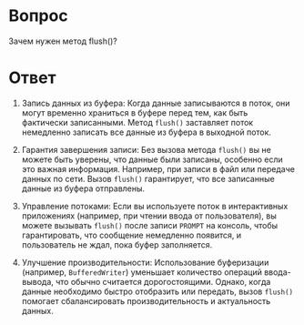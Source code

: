 # Вопрос
Зачем нужен метод flush()?
# Ответ
1. Запись данных из буфера: Когда данные записываются в поток, они могут временно храниться в буфере перед тем, как быть фактически записанными. Метод `flush()` заставляет поток немедленно записать все данные из буфера в выходной поток.

2. Гарантия завершения записи: Без вызова метода `flush()` вы не можете быть уверены, что данные были записаны, особенно если это важная информация. Например, при записи в файл или передаче данных по сети. Вызов `flush()` гарантирует, что все записанные данные из буфера отправлены.

3. Управление потоками: Если вы используете поток в интерактивных приложениях (например, при чтении ввода от пользователя), вы можете вызывать `flush()` после записи `PROMPT` на консоль, чтобы гарантировать, что сообщение немедленно появится, и пользователь не ждал, пока буфер заполняется.

4. Улучшение производительности: Использование буферизации (например, `BufferedWriter`) уменьшает количество операций ввода-вывода, что обычно считается дорогостоящими. Однако, когда данные необходимо быстро отобразить или передать, вызов `flush()` помогает сбалансировать производительность и актуальность данных.
